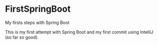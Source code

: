 # FirstSpringBoot
My firsts steps with Spring Boot

This is my first attempt with Spring Boot and my first commit using IntelliJ (so far so good).
